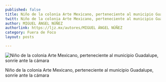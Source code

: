 ```yaml
---
published: false
title: Niño de la colonia Arte Mexicano, perteneciente al municipio Guadalupe, sonrí­e ante la cámara
twitt: Niño de la colonia Arte Mexicano, perteneciente al municipio Guadalupe, sonrí­e ante la cámara
author: MIGUEL ÁNGEL NÚÑEZ
authorlink: https://ljz.mx/autores/MIGUEL ÁNGEL NÚÑEZ
category: Fuera de Foco
layout: posts

---
```


![Niño de la colonia Arte Mexicano, perteneciente al municipio Guadalupe, sonrí­e ante la cámara](http://i.imgur.com/ttgEDu0m.jpg)

Niño de la colonia Arte Mexicano, perteneciente al municipio Guadalupe, sonrí­e ante la cámara
